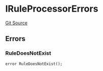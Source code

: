 # IRuleProcessorErrors
[Git Source](https://github.com/thrackle-io/Tron_Internal/blob/1967bc8c4a91d28c4a17e06555cea67921b90fa3/src/interfaces/IErrors.sol)


## Errors
### RuleDoesNotExist

```solidity
error RuleDoesNotExist();
```

